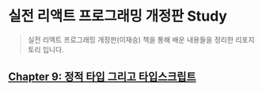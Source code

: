 # 실전 리액트 프로그래밍 개정판 Study
> 실전 리액트 프로그래밍 개정판(이재승) 책을 통해 배운 내용들을 정리한 리포지토리 입니다.
## [Chapter 9: 정적 타입 그리고 타입스크립트](https://github.com/hansolc/typescript_with_react_beginner/tree/master/Chapter%209)
